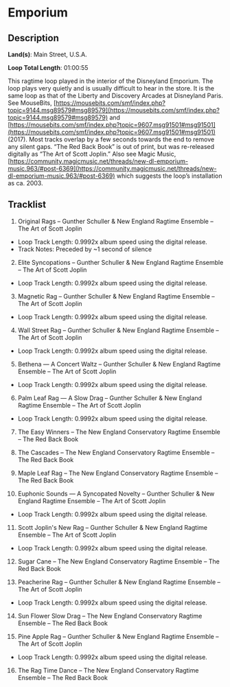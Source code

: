# Emporium

## Description

**Land(s)**: Main Street, U.S.A.

**Loop Total Length**: 01:00:55

This ragtime loop played in the interior of the Disneyland Emporium. The loop plays very quietly and is usually difficult to hear in the store. It is the same loop as that of the Liberty and Discovery Arcades at Disneyland Paris. See MouseBits, [https://mousebits.com/smf/index.php?topic=9144.msg89579#msg89579](https://mousebits.com/smf/index.php?topic=9144.msg89579#msg89579) and [https://mousebits.com/smf/index.php?topic=9607.msg91501#msg91501](https://mousebits.com/smf/index.php?topic=9607.msg91501#msg91501) (2017). Most tracks overlap by a few seconds towards the end to remove any silent gaps. “The Red Back Book” is out of print, but was re-released digitally as “The Art of Scott Joplin.” Also see Magic Music, [https://community.magicmusic.net/threads/new-dl-emporium-music.963/#post-6369](https://community.magicmusic.net/threads/new-dl-emporium-music.963/#post-6369) which suggests the loop’s installation as ca. 2003.

## Tracklist

1. Original Rags – Gunther Schuller & New England Ragtime Ensemble – The Art of Scott Joplin
- Loop Track Length: 0.9992x album speed using the digital release.
- Track Notes: Preceded by ~1 second of silence

2. Elite Syncopations – Gunther Schuller & New England Ragtime Ensemble – The Art of Scott Joplin
- Loop Track Length: 0.9992x album speed using the digital release.

3. Magnetic Rag – Gunther Schuller & New England Ragtime Ensemble – The Art of Scott Joplin
- Loop Track Length: 0.9992x album speed using the digital release.

4. Wall Street Rag – Gunther Schuller & New England Ragtime Ensemble – The Art of Scott Joplin
- Loop Track Length: 0.9992x album speed using the digital release.

5. Bethena — A Concert Waltz – Gunther Schuller & New England Ragtime Ensemble – The Art of Scott Joplin
- Loop Track Length: 0.9992x album speed using the digital release.

6. Palm Leaf Rag — A Slow Drag – Gunther Schuller & New England Ragtime Ensemble – The Art of Scott Joplin
- Loop Track Length: 0.9992x album speed using the digital release.

7. The Easy Winners – The New England Conservatory Ragtime Ensemble – The Red Back Book


8. The Cascades – The New England Conservatory Ragtime Ensemble – The Red Back Book


9. Maple Leaf Rag – The New England Conservatory Ragtime Ensemble – The Red Back Book


10. Euphonic Sounds — A Syncopated Novelty – Gunther Schuller & New England Ragtime Ensemble – The Art of Scott Joplin
- Loop Track Length: 0.9992x album speed using the digital release.

11. Scott Joplin's New Rag – Gunther Schuller & New England Ragtime Ensemble – The Art of Scott Joplin
- Loop Track Length: 0.9992x album speed using the digital release.

12. Sugar Cane – The New England Conservatory Ragtime Ensemble – The Red Back Book


13. Peacherine Rag – Gunther Schuller & New England Ragtime Ensemble – The Art of Scott Joplin
- Loop Track Length: 0.9992x album speed using the digital release.

14. Sun Flower Slow Drag – The New England Conservatory Ragtime Ensemble – The Red Back Book


15. Pine Apple Rag – Gunther Schuller & New England Ragtime Ensemble – The Art of Scott Joplin
- Loop Track Length: 0.9992x album speed using the digital release.

16. The Rag Time Dance – The New England Conservatory Ragtime Ensemble – The Red Back Book

